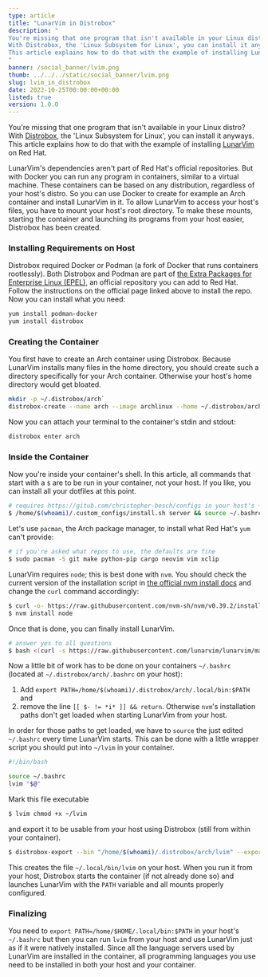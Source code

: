 ```yaml
---
type: article
title: "LunarVim in Distrobox"
description: "
You're missing that one program that isn't available in your Linux distro?
With Distrobox, the 'Linux Subsystem for Linux', you can install it anyways.
This article explains how to do that with the example of installing LunarVim on Red Hat.
"
banner: /social_banner/lvim.png
thumb: ../../../static/social_banner/lvim.png
slug: lvim_in_distrobox
date: 2022-10-25T00:00:00+00:00
listed: true
version: 1.0.0
---
```


You're missing that one program that isn't available in your Linux distro?
With [Distrobox](https://distrobox.privatedns.org), the 'Linux Subsystem for Linux', you can install it anyways.
This article explains how to do that with the example of installing [LunarVim](https://www.lunarvim.org) on Red Hat.

LunarVim's dependencies aren't part of Red Hat's official repositories.
But with Docker you can run any program in containers, similar to a virtual machine.
These containers can be based on any distribution, regardless of your host's distro.
So you can use Docker to create for example an Arch container and install LunarVim in it.
To allow LunarVim to access your host's files, you have to mount your host's root directory.
To make these mounts, starting the container and launching its programs from your host easier, Distrobox has been created.

### Installing Requirements on Host
Distrobox required Docker or Podman (a fork of Docker that runs containers rootlessly).
Both Distrobox and Podman are part of [the Extra Packages for Enterprise Linux (EPEL)](https://docs.fedoraproject.org/en-US/epel), an official repository you can add to Red Hat.
Follow the instructions on the official page linked above to install the repo.
Now you can install what you need:
```bash
yum install podman-docker
yum install distrobox
```

### Creating the Container
You first have to create an Arch container using Distrobox.
Because LunarVim installs many files in the home directory, you should create such a directory specifically for your Arch container.
Otherwise your host's home directory would get bloated.
```bash
mkdir -p ~/.distrobox/arch`
distrobox-create --name arch --image archlinux --home ~/.distrobox/arch
```

Now you can attach your terminal to the container's stdin and stdout:
```bash
distrobox enter arch
```

### Inside the Container
Now you're inside your container's shell.
In this article, all commands that start with a `$` are to be run in your container, not your host.
If you like, you can install all your dotfiles at this point.
```bash
# requires https://gitub.com/christopher-besch/configs in your host's ~/.custom_configs
$ /home/$(whoami)/.custom_configs/install.sh server && source ~/.bashrc
```

Let's use `pacman`, the Arch package manager, to install what Red Hat's `yum` can't provide:
```bash
# if you're asked what repos to use, the defaults are fine
$ sudo pacman -S git make python-pip cargo neovim vim xclip
```
LunarVim requires `node`;
this is best done with `nvm`.
You should check the current version of the installation script in [the official nvm install docs](https://github.com/nvm-sh/nvm#install--update-script) and change the `curl` command accordingly:
```bash
$ curl -o- https://raw.githubusercontent.com/nvm-sh/nvm/v0.39.2/install.sh | bash && source ~/.bashrc
$ nvm install node
```

Once that is done, you can finally install LunarVim.
```bash
# answer yes to all questions
$ bash <(curl -s https://raw.githubusercontent.com/lunarvim/lunarvim/master/utils/installer/install.sh)
```

Now a little bit of work has to be done on your containers `~/.bashrc` (located at `~/.distrobox/arch/.bashrc` on your host):
1. Add `export PATH=/home/$(whoami)/.distrobox/arch/.local/bin:$PATH` and
2. remove the line `[[ $- != *i* ]] && return`.
   Otherwise `nvm`'s installation paths don't get loaded when starting LunarVim from your host.

In order for those paths to get loaded, we have to `source` the just edited `~/.bashrc` every time LunarVim starts.
This can be done with a little wrapper script you should put into `~/lvim` in your container.
```bash
#!/bin/bash

source ~/.bashrc
lvim "$@"
```
Mark this file executable
```bash
$ lvim chmod +x ~/lvim
```
and export it to be usable from your host using Distrobox (still from within your container).
```bash
$ distrobox-export --bin "/home/$(whoami)/.distrobox/arch/lvim" --export-path "/home/$(whoami)/.local/bin"
```
This creates the file `~/.local/bin/lvim` on your host.
When you run it from your host, Distrobox starts the container (if not already done so) and launches LunarVim with the `PATH` variable and all mounts properly configured.

### Finalizing
You need to `export PATH=/home/$HOME/.local/bin:$PATH` in your host's `~/.bashrc` but then you can run `lvim` from your host and use LunarVim just as if it were natively installed.
Since all the language servers used by LunarVim are installed in the container, all programming languages you use need to be installed in both your host and your container.


